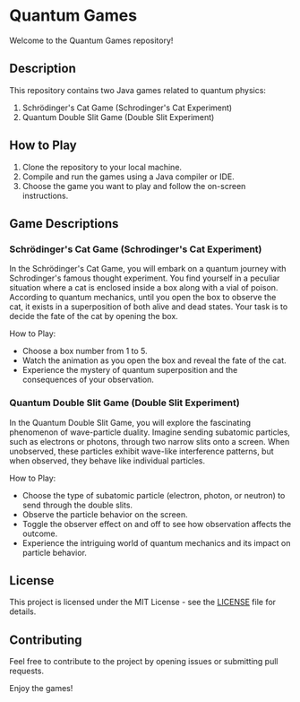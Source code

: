 # Quantum Games

Welcome to the Quantum Games repository!

## Description

This repository contains two Java games related to quantum physics:

1. Schrödinger's Cat Game (Schrodinger's Cat Experiment)
2. Quantum Double Slit Game (Double Slit Experiment)

## How to Play

1. Clone the repository to your local machine.
2. Compile and run the games using a Java compiler or IDE.
3. Choose the game you want to play and follow the on-screen instructions.

## Game Descriptions

### Schrödinger's Cat Game (Schrodinger's Cat Experiment)

In the Schrödinger's Cat Game, you will embark on a quantum journey with Schrodinger's famous thought experiment. You find yourself in a peculiar situation where a cat is enclosed inside a box along with a vial of poison. According to quantum mechanics, until you open the box to observe the cat, it exists in a superposition of both alive and dead states. Your task is to decide the fate of the cat by opening the box.

How to Play:
- Choose a box number from 1 to 5.
- Watch the animation as you open the box and reveal the fate of the cat.
- Experience the mystery of quantum superposition and the consequences of your observation.


### Quantum Double Slit Game (Double Slit Experiment)

In the Quantum Double Slit Game, you will explore the fascinating phenomenon of wave-particle duality. Imagine sending subatomic particles, such as electrons or photons, through two narrow slits onto a screen. When unobserved, these particles exhibit wave-like interference patterns, but when observed, they behave like individual particles.

How to Play:
- Choose the type of subatomic particle (electron, photon, or neutron) to send through the double slits.
- Observe the particle behavior on the screen.
- Toggle the observer effect on and off to see how observation affects the outcome.
- Experience the intriguing world of quantum mechanics and its impact on particle behavior.

## License

This project is licensed under the MIT License - see the [LICENSE](LICENSE) file for details.

## Contributing

Feel free to contribute to the project by opening issues or submitting pull requests.

Enjoy the games!
